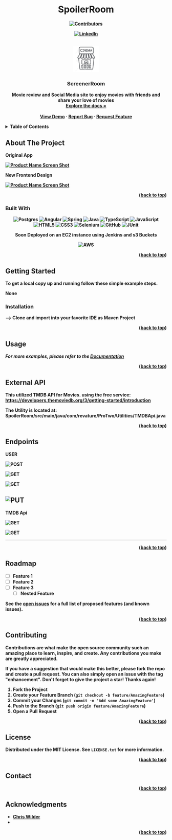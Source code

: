 

<h1 align="center" ><strong>
   SpoilerRoom
</string>
  </h1>

<div id="top"></div>




<!-- PROJECT SHIELDS -->
<!--
*** https://www.markdownguide.org/basic-syntax/#reference-style-links
-->
<div align="center">
  
[![Contributors][contributors-shield]][contributors-url]

<!-- [![MIT License][license-shield]][license-url] -->
  
[![LinkedIn][linkedin-shield]][linkedin-url]


</div>

<!-- PROJECT LOGO -->
<br />
<div align="center">
  <a href="https://github.com/wilderchris/spoilerroom">
    <img src="https://github.com/wilderchris/SpoilerRoom/blob/main/src/main/resources/images/logo.png" alt="ScreenerRoom" width="80" height="80">
  </a>

<h3 align="center">ScreenerRoom</h3>

  <p align="center">
Movie review and Social Media site to enjoy movies with friends and share your love of movies <br />
    <a href="https://github.com/wilderchris/spoilerroom"><strong>Explore the docs »</strong></a>
    <br />
    <br />
    <a href="https://github.com/wilderchris/spoilerroom">View Demo</a>
    ·
    <a href="https://github.com/wilderchris/spoilerroom/issues">Report Bug</a>
    ·
    <a href="https://github.com/wilderchris/spoilerroom/issues">Request Feature</a>
  </p>
</div>



<!-- TABLE OF CONTENTS -->
<details>
  <summary>Table of Contents</summary>
  <ol>
    <li>
      <a href="#about-the-project">About The Project</a>
      <ul>
        <li><a href="#built-with">Built With</a></li>
      </ul>
    </li>
    <li>
      <a href="#getting-started">Getting Started</a>
      <ul>
        <li><a href="#prerequisites">Prerequisites</a></li>
        <li><a href="#installation">Installation</a></li>
      </ul>
    </li>
    <li><a href="#usage">Usage</a></li>
    <li><a href="#external-api">External Api</a></li>
    <li><a href="#endpoints">EndPoints</a></li>
     <li><a href="#roadmap">Roadmap</a></li>
    <li><a href="#contributing">Contributing</a></li>
    <li><a href="#license">License</a></li>
    <li><a href="#contact">Contact</a></li>
    <li><a href="#acknowledgments">Acknowledgments</a></li>
  </ol>
</details>



<!-- ABOUT THE PROJECT -->
## About The Project

Original App

[![Product Name Screen Shot][product-screenshot]](https://Spoiler.com)

New Frontend Design

[![Product Name Screen Shot][product-screenshot1]](https://Spoiler.com)


<!-- Here's a blank template to get started: To avoid retyping too much info. Do a search and replace with your text editor for the following: `github_username`, `repo_name`, `twitter_handle`, `linkedin_username`, `email_client`, `email`, `project_title`, `project_description` -->

<p align="right">(<a href="#top">back to top</a>)</p>



### Built With

<div align="center">

![Postgres](https://img.shields.io/badge/postgres-%23316192.svg?style=for-the-badge&logo=postgresql&logoColor=white)
![Angular](https://img.shields.io/badge/angular-%23DD0031.svg?style=for-the-badge&logo=angular&logoColor=white)
![Spring](https://img.shields.io/badge/spring-%236DB33F.svg?style=for-the-badge&logo=spring&logoColor=white)
![Java](https://img.shields.io/badge/java-%23ED8B00.svg?style=for-the-badge&logo=java&logoColor=white)
![TypeScript](https://img.shields.io/badge/typescript-%23007ACC.svg?style=for-the-badge&logo=typescript&logoColor=white)
![JavaScript](https://img.shields.io/badge/javascript-%23323330.svg?style=for-the-badge&logo=javascript&logoColor=%23F7DF1E)
![HTML5](https://img.shields.io/badge/html5-%23E34F26.svg?style=for-the-badge&logo=html5&logoColor=white)
![CSS3](https://img.shields.io/badge/css3-%231572B6.svg?style=for-the-badge&logo=css3&logoColor=white)
![Selenium](https://img.shields.io/badge/-selenium-%43B02A?style=for-the-badge&logo=selenium&logoColor=white)
![GitHub](https://img.shields.io/badge/github-%23121011.svg?style=for-the-badge&logo=github&logoColor=white)
![JUnit](https://img.shields.io/badge/Junit5-25A162?style=for-the-badge&logo=junit5&logoColor=white)

 
  
Soon Deployed on an EC2 instance using Jenkins and s3 Buckets

![AWS](https://img.shields.io/badge/AWS-%23FF9900.svg?style=for-the-badge&logo=amazon-aws&logoColor=white)

</div>


<!-- * [Next.js](https://nextjs.org/)
* [React.js](https://reactjs.org/)
* [Vue.js](https://vuejs.org/)
* [Angular](https://angular.io/)
* [Svelte](https://svelte.dev/)
* [Laravel](https://laravel.com)
* [Bootstrap](https://getbootstrap.com)
* [JQuery](https://jquery.com) -->

<p align="right">(<a href="#top">back to top</a>)</p>



<!-- GETTING STARTED -->
## Getting Started

<!-- This is an example of how you may give instructions on setting up your project locally. -->
To get a local copy up and running follow these simple example steps.
<!--
### Prerequisites
<!-- 
This is an example of how to list things you need to use the software and how to install them.
* npm
  ```sh
  npm install npm@latest -g
  ``` -->
None
### Installation
-->
Clone and import into your favorite IDE as Maven Project

<!-- 1. Get a free API Key at [https://example.com](https://example.com)
2. Clone the repo
   ```sh
   git clone https://github.com/github_username/repo_name.git
   ```
3. Install NPM packages
   ```sh
   npm install
   ```
4. Enter your API in `config.js`
   ```js
   const API_KEY = 'ENTER YOUR API';
   ``` -->

<p align="right">(<a href="#top">back to top</a>)</p>



<!-- USAGE EXAMPLES -->
## Usage

<!-- Use this space to show useful examples of how a project can be used. Additional screenshots, code examples and demos work well in this space. You may also link to more resources. -->

_For more examples, please refer to the [Documentation](https://example.com)_



<p align="right">(<a href="#top">back to top</a>)</p>

## External API

This utilized TMDB API for Movies.
using the free service:
https://developers.themoviedb.org/3/getting-started/introduction

The Utility is located at:
SpoilerRoom/src/main/java/com/revature/ProTwo/Utilities/TMDBApi.java

<p align="right">(<a href="#top">back to top</a>)</p>

## Endpoints

USER

![POST](https://img.shields.io/static/v1.svg?label=register&message=http://localhost:8080/users/&color=blue )

![GET](https://img.shields.io/static/v1.svg?label=getUserById&message=http://localhost:8080/users/{user_id}&color=blue )

![GET](https://img.shields.io/static/v1.svg?label=CheckLogin&message=http://localhost:8080/user/{userId}/auth&color=blue )

![PUT](https://img.shields.io/static/v1.svg?label=UpdateUser&message=http://localhost:8080/users/{user_id}&color=blue )
---
TMDB Api

![GET](https://img.shields.io/static/v1.svg?label=Upcoming&message=http://localhost:8080/api/&color=blue )

![GET](https://img.shields.io/static/v1.svg?label=Query&message=http://localhost:8080/api/{query_variable}&color=blue )

---




<p align="right">(<a href="#top">back to top</a>)</p>

<!-- ROADMAP -->
## Roadmap

- [ ] Feature 1
- [ ] Feature 2
- [ ] Feature 3
    - [ ] Nested Feature

See the [open issues](https://github.com/github_username/repo_name/issues) for a full list of proposed features (and known issues).

<p align="right">(<a href="#top">back to top</a>)</p>



<!-- CONTRIBUTING -->
## Contributing

Contributions are what make the open source community such an amazing place to learn, inspire, and create. Any contributions you make are **greatly appreciated**.

If you have a suggestion that would make this better, please fork the repo and create a pull request. You can also simply open an issue with the tag "enhancement".
Don't forget to give the project a star! Thanks again!

1. Fork the Project
2. Create your Feature Branch (`git checkout -b feature/AmazingFeature`)
3. Commit your Changes (`git commit -m 'Add some AmazingFeature'`)
4. Push to the Branch (`git push origin feature/AmazingFeature`)
5. Open a Pull Request

<p align="right">(<a href="#top">back to top</a>)</p>



<!-- LICENSE -->
## License

Distributed under the MIT License. See `LICENSE.txt` for more information.

<p align="right">(<a href="#top">back to top</a>)</p>



<!-- CONTACT -->
## Contact

<!-- Your Name - [@twitter_handle](https://twitter.com/twitter_handle) - email@email_client.com -->

<!-- Project Link: [https://github.com/github_username/repo_name](https://github.com/github_username/repo_name) -->

<p align="right">(<a href="#top">back to top</a>)</p>



<!-- ACKNOWLEDGMENTS -->
## Acknowledgments

* [Chris Wilder](https://github.com/wilderchris)
* []()

<p align="right">(<a href="#top">back to top</a>)</p>



<!-- MARKDOWN LINKS & IMAGES -->
<!-- https://www.markdownguide.org/basic-syntax/#reference-style-links -->
[contributors-shield]: https://img.shields.io/github/contributors/wilderchris/wilderchris?style=for-the-badge
[contributors-url]: https://github.com/211115-jwa/projecttwo-alchemy-back-end
[forks-shield]: https://img.shields.io/github/forks/github_username/repo_name.svg?style=for-the-badge
[forks-url]: https://github.com/github_username/repo_name/network/members
[stars-shield]: https://img.shields.io/github/stars/github_username/repo_name.svg?style=for-the-badge
[stars-url]: https://github.com/github_username/repo_name/stargazers
[issues-shield]: https://img.shields.io/github/issues/github_username/repo_name.svg?style=for-the-badge
[issues-url]: https://github.com/github_username/repo_name/issues
[license-shield]: https://img.shields.io/github/license/github_username/repo_name.svg?style=for-the-badge
[license-url]: https://github.com/github_username/repo_name/blob/master/LICENSE.txt
[linkedin-shield]: https://img.shields.io/badge/LinkedIn-blue?style=for-the-badge&logo=linkedin&logoColor=white
[linkedin-url]: https://www.linkedin.com/in/chriswwilder/
[product-screenshot]: https://github.com/wilderchris/SpoilerRoom/blob/main/src/main/resources/images/screenshot.png
[product-screenshot1]: https://github.com/wilderchris/SpoilerRoom/blob/main/src/main/resources/images/screenshot1.png

